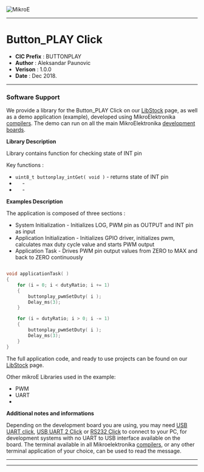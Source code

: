 ![MikroE](http://www.mikroe.com/img/designs/beta/logo_small.png)

---

# Button_PLAY Click

- **CIC Prefix**  : BUTTONPLAY
- **Author**      : Aleksandar Paunovic
- **Verison**     : 1.0.0
- **Date**        : Dec 2018.

---

### Software Support

We provide a library for the Button_PLAY Click on our [LibStock](https://libstock.mikroe.com/projects/view/2685/button-play-click) 
page, as well as a demo application (example), developed using MikroElektronika 
[compilers](http://shop.mikroe.com/compilers). The demo can run on all the main 
MikroElektronika [development boards](http://shop.mikroe.com/development-boards).

**Library Description**

 Library contains function for checking state of INT pin

Key functions :

- ``` uint8_t buttonplay_intGet( void ) ``` - returns state of INT pin
- ```  ``` - 
- ```  ``` - 

**Examples Description**

The application is composed of three sections :

- System Initialization - Initializes LOG, PWM pin as OUTPUT and INT pin as input
- Application Initialization - Initializes GPIO driver, initializes pwm, calculates max duty cycle value and starts PWM output
- Application Task - Drives PWM pin output values from ZERO to MAX and back to ZERO continuously


```.c

void applicationTask( )
{
    for (i = 0; i < dutyRatio; i += 1)
    {
        buttonplay_pwmSetDuty( i );
        Delay_ms(3);
    }

    for (i = dutyRatio; i > 0; i -= 1)
    {
        buttonplay_pwmSetDuty( i );
        Delay_ms(3);
    }
}

```

The full application code, and ready to use projects can be found on our 
[LibStock](https://libstock.mikroe.com/projects/view/2685/button-play-click) page.

Other mikroE Libraries used in the example:

- PWM
- UART
- 

**Additional notes and informations**

Depending on the development board you are using, you may need 
[USB UART click](http://shop.mikroe.com/usb-uart-click), 
[USB UART 2 Click](http://shop.mikroe.com/usb-uart-2-click) or 
[RS232 Click](http://shop.mikroe.com/rs232-click) to connect to your PC, for 
development systems with no UART to USB interface available on the board. The 
terminal available in all Mikroelektronika 
[compilers](http://shop.mikroe.com/compilers), or any other terminal application 
of your choice, can be used to read the message.

---
---
